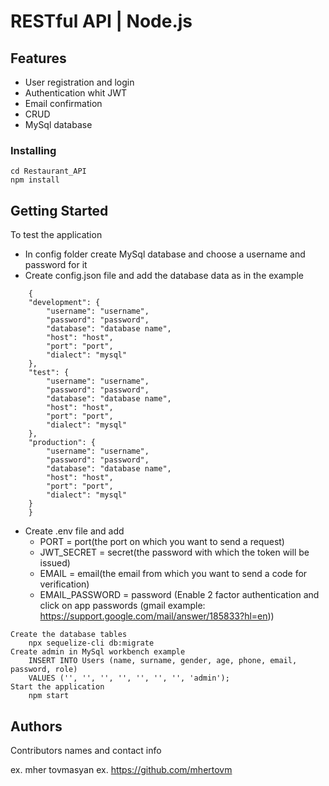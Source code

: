 # RESTful API | Node.js

## Features

* User registration and login
* Authentication whit JWT
* Email confirmation
* CRUD
* MySql database

### Installing

```
cd Restaurant_API
npm install
```

## Getting Started

To test the application

* In config folder create MySql database and choose a username and password for it
* Create config.json file and add the database data as in the example
```
    {
    "development": {
        "username": "username",
        "password": "password",
        "database": "database name",
        "host": "host",
        "port": "port",
        "dialect": "mysql"
    },
    "test": {
        "username": "username",
        "password": "password",
        "database": "database name",
        "host": "host",
        "port": "port",
        "dialect": "mysql"
    },
    "production": {
        "username": "username",
        "password": "password",
        "database": "database name",
        "host": "host",
        "port": "port",
        "dialect": "mysql"
    }
    }
```

* Create .env file and add 
    * PORT = port(the port on which you want to send a request)
    * JWT_SECRET = secret(the password with which the token will be issued)
    * EMAIL = email(the email from which you want to send a code for verification)
    * EMAIL_PASSWORD = password (Enable 2 factor authentication and click on app passwords (gmail example: https://support.google.com/mail/answer/185833?hl=en))

```
Create the database tables
    npx sequelize-cli db:migrate
Create admin in MySql workbench example
    INSERT INTO Users (name, surname, gender, age, phone, email, password, role)
    VALUES ('', '', '', '', '', '', '', 'admin');
Start the application
    npm start
```

## Authors

Contributors names and contact info

ex. mher tovmasyan
ex. https://github.com/mhertovm